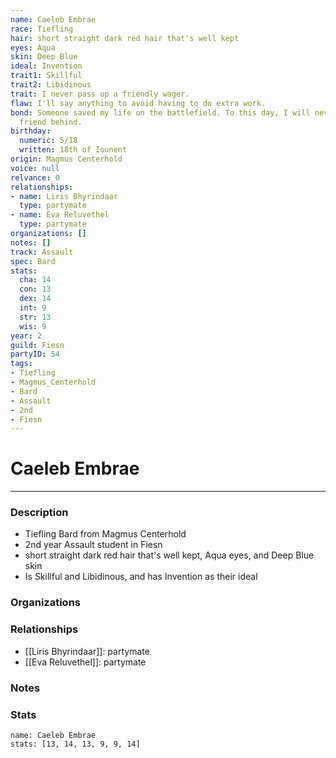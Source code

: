 ```yaml
---
name: Caeleb Embrae
race: Tiefling
hair: short straight dark red hair that's well kept
eyes: Aqua
skin: Deep Blue
ideal: Invention
trait1: Skillful
trait2: Libidinous
trait: I never pass up a friendly wager.
flaw: I'll say anything to avoid having to do extra work.
bond: Someone saved my life on the battlefield. To this day, I will never leave a
  friend behind.
birthday:
  numeric: 5/18
  written: 18th of Iounent
origin: Magmus Centerhold
voice: null
relvance: 0
relationships:
- name: Liris Bhyrindaar
  type: partymate
- name: Eva Reluvethel
  type: partymate
organizations: []
notes: []
track: Assault
spec: Bard
stats:
  cha: 14
  con: 13
  dex: 14
  int: 9
  str: 13
  wis: 9
year: 2
guild: Fiesn
partyID: 54
tags:
- Tiefling
- Magmus_Centerhold
- Bard
- Assault
- 2nd
- Fiesn
---
```

# Caeleb Embrae
---
### Description
- Tiefling Bard from Magmus Centerhold
- 2nd year Assault student in Fiesn
- short straight dark red hair that's well kept, Aqua eyes, and Deep Blue skin
- Is Skillful and Libidinous, and has Invention as their ideal

### Organizations

### Relationships
- [[Liris Bhyrindaar]]: partymate
- [[Eva Reluvethel]]: partymate

### Notes

### Stats
```statblock
name: Caeleb Embrae
stats: [13, 14, 13, 9, 9, 14]
```